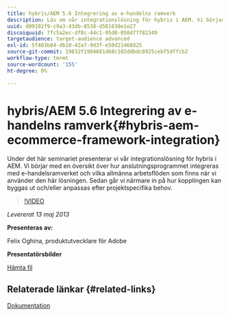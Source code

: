 ```yaml
---
title: hybris/AEM 5.6 Integrering av e-handelns ramverk
description: Läs om vår integrationslösning för hybris i AEM. Vi börjar med en översikt över hur anslutningsprogrammet integreras med e-handelsramverket och vilka allmänna arbetsflöden som finns när vi använder den här lösningen. Sedan går vi närmare in på hur kopplingen kan byggas ut och/eller anpassas efter projektspecifika behov.
uuid: d09192f9-c9a3-43db-8538-d581838e1e27
discoiquuid: 7fc5a2ec-df8c-44c1-95d0-050d77f82349
targetaudience: target-audience advanced
exl-id: 5f483b84-db10-42a7-9d3f-e50d21468825
source-git-commit: 19832f1904681d68c102ddbdc8925cebf5dffcb2
workflow-type: tm+mt
source-wordcount: '155'
ht-degree: 0%

---
```


# hybris/AEM 5.6 Integrering av e-handelns ramverk{#hybris-aem-ecommerce-framework-integration}

Under det här seminariet presenterar vi vår integrationslösning för hybris i AEM. Vi börjar med en översikt över hur anslutningsprogrammet integreras med e-handelsramverket och vilka allmänna arbetsflöden som finns när vi använder den här lösningen. Sedan går vi närmare in på hur kopplingen kan byggas ut och/eller anpassas efter projektspecifika behov.

>[!VIDEO](https://video.tv.adobe.com/v/19578/?quality=9)

*Levererat 13 maj 2013*

**Presenteras av:**

Felix Oghina, produktutvecklare för Adobe

**Presentatörsbilder**

[Hämta fil](assets/hybris-aem-5-6-ecommerce-framework-integration.pdf)

## Relaterade länkar {#related-links}

[Dokumentation](https://docs.adobe.com/content/docs/en/cq/5-6-1/ecommerce/eCommerce-framework.html#Deploying%20eCommerce%20with%20hybris)

<!--
[Get back to the Overview](https://helpx.adobe.com/experience-manager/kt/eseminars/gems/aem-index.html)
-->
